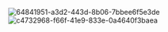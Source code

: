 ![64841951-a3d2-443d-8b06-7bbee6f5e3de](https://github.com/user-attachments/assets/2d9ec54e-b2f5-4118-ad45-bb09e15a451e)
![c4732968-f66f-41e9-833e-0a4640f3baea](https://github.com/user-attachments/assets/8e94f9f2-594c-4de9-85fa-e83a1ecda164)
